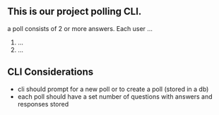 ## This is our project polling CLI.

a poll consists of 2 or more answers. Each user ...

1. ...
2. ...


## CLI Considerations

   - cli should prompt for a new poll or to create a poll (stored in a db)
   - each poll should have a set number of questions with answers and responses stored
 